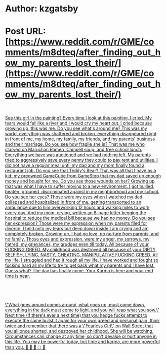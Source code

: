 # Author: kzgatsby
# Post URL: [https://www.reddit.com/r/GME/comments/m8dteq/after_finding_out_how_my_parents_lost_their/](https://www.reddit.com/r/GME/comments/m8dteq/after_finding_out_how_my_parents_lost_their/)


&#x200B;

[See this girl in the painting? Every time I look at this painting, I cried, My tears would fall like a river and I would cry my heart out. I cried because growing up, this was me. Do you see what's around me? This was my world, everything was shattered and broken, everything disappeared right in front of me, my home, my family, my friends, and my parents' business and their marriage. Do you see how fragile she is? That was me who starved on Maruchan Ramen, Campell soup, and free school lunch. Everything we have was auctioned and we had nothing left. My parents tried to aggressively save every penny they could to pay rent and utilities. I did not have a regular meal until my dad and my mom finally found a restaurant job. Do you see that Teddy's Bear? That was all that I have as a kid; my preowned GameCube from GameStop that my dad saved up enough money and bought for me. Do you see those wounds on her? Growing up, that was what I have to suffer moving to a new environment. I got bullied, beaten, grouped, discriminated against in my neighborhood and my school. Do you see her eyes? Those were my eyes when I watched my dad collapsed and hospitalized in front of me, getting transported to an ambulance due to him overworking 12 hours and walking miles to work every day. And my mom, crying, written an 8-page letter begging the hospital to reduce the medical bill because we had no money. Do you see her expression? Those were my expression when my parents filed for divorce. I held onto my tears but deep down inside I am crying and am completely broken. Growing up, I had no love, no nurture from parents, and no family. Those eyes and expression, were my anger, my sorrows, my hatred, my grievances, my grudges even till today. All because of your FUCKING GREED. My childhood was destroyed all because of your DIRTY, SELFISH, LYING, NASTY, CHEATING, MANIPULATIVE FUCKING GREED. All my life, I struggled and had it rough all my life, I have worked and fought so fucking hard all my life to try to get back what my parents and I have lost. Guess what? The day has finally come. Your Karma is here and your end time is near.](https://preview.redd.it/g3zw55o8qxn61.jpg?width=668&format=pjpg&auto=webp&s=e8de851e27040ce6c51709edd3b3f075213e767a)

&#x200B;

&#x200B;

[\\"What goes around comes around, what goes up, must come down, everything in the dark must come to light, and you will reap what you sow.\\" Next time \(If there's ever a next time\) that you hedge fucks attempt to execute the same bullshit again for your own greed and personal gain, think twice and remember that there was a \\"Fearless Girl\\" on Wall Street that you all once shorted, and destroyed her childhood. She will be watching. Circumstances can change at any time, so don't devalue or hurt anyone in this life. You may be powerful today, but time and karma, are more powerful than you.                       💎 🙌 🦍 🌕 🚀](https://preview.redd.it/3dbcfmba8yn61.jpg?width=1600&format=pjpg&auto=webp&s=7ac5ce47c72bec2e87f69bc8868643e3d7d4d1f9)